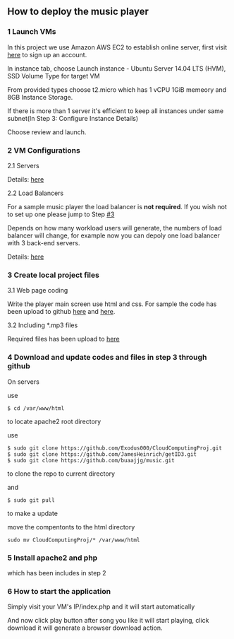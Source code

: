 ## How to deploy the music player 


### 1 Launch VMs
 
  In this project we use Amazon AWS EC2 to establish online server, first visit [here](http://aws.amazon.com) to sign up an account.
  
  In instance tab, choose Launch instance - Ubuntu Server 14.04 LTS (HVM), SSD Volume Type for target VM

  From provided types choose t2.micro which has 1 vCPU 1GiB memeory and 8GB Instance Storage.
  
  If there is more than 1 server it's efficient to keep all instances under same subnet(In Step 3: Configure Instance Details)
  
  Choose review and launch.

### 2 VM Configurations

 2.1 Servers

Details: [here](https://github.com/Exodus000/CloudComputingProj/blob/master/ConfigServers.md)

2.2 Load Balancers

For a sample music player the load balancer is **not required**. If you wish not to set up one please jump to Step [#3](https://github.com/Exodus000/CloudComputingProj#3-create-local-project-files)

Depends on how many workload users will generate, the numbers of load balancer will change, for example now you can depoly one load balancer with 3 back-end servers.
 
Details: [here](https://github.com/Exodus000/CloudComputingProj/blob/master/ConfigLoadBalancer.md)
 
### 3 Create local project files

3.1 Web page coding

Write the player main screen use html and css. For sample the code has been upload to github [here](https://github.com/Exodus000/CloudComputingProj/blob/master/index.php) and [here](https://github.com/Exodus000/CloudComputingProj/blob/master/table.css).

3.2 Including *.mp3 files

Required files has been upload to [here](https://github.com/buaajjg/music)

### 4 Download and update codes and files in step 3 through github

On servers

use
```
$ cd /var/www/html
```
to locate apache2 root directory

use
```
$ sudo git clone https://github.com/Exodus000/CloudComputingProj.git
$ sudo git clone https://github.com/JamesHeinrich/getID3.git
$ sudo git clone https://github.com/buaajjg/music.git
```
to clone the repo to current directory

and 
```
$ sudo git pull 
```
to make a update

move the compentonts to the html directory
```
sudo mv CloudComputingProj/* /var/www/html
```

### 5 Install apache2 and php

which has been includes in step 2

### 6 How to start the application

Simply visit your VM's IP/index.php and it will start automatically

And now click play button after song you like it will start playing, click download it will generate a browser download action.

